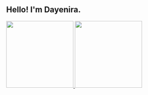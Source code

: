 ﻿## Hello! I'm Dayenira.
<div>
  <a href="https://github.com/xlisden">
  <img height="180em" src="https://github-readme-stats.vercel.app/api?username=samuelsonbrito&show_icons=true&theme=dracula&include_all_commits=true&count_private=true"/>
  <img height="180em" src="https://github-readme-stats.vercel.app/api/top-langs/?username=samuelsonbrito&layout=compact&langs_count=7&theme=dracula"/>
</div>

<!--
**xlisden/xlisden** is a ✨ _special_ ✨ repository because its `README.md` (this file) appears on your GitHub profile.

Here are some ideas to get you started:

- 🔭 I’m currently working on ...
- 🌱 I’m currently learning ...
- 👯 I’m looking to collaborate on ...
- 🤔 I’m looking for help with ...
- 💬 Ask me about ...
- 📫 How to reach me: ...
- 😄 Pronouns: ...
- ⚡ Fun fact: ...
-->
